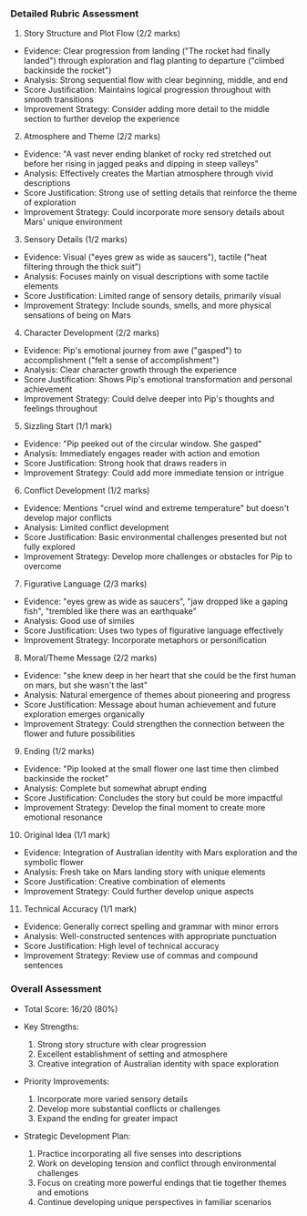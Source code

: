 ### Detailed Rubric Assessment

1. Story Structure and Plot Flow (2/2 marks)

- Evidence: Clear progression from landing ("The rocket had finally landed") through exploration and flag planting to departure ("climbed backinside the rocket")
- Analysis: Strong sequential flow with clear beginning, middle, and end
- Score Justification: Maintains logical progression throughout with smooth transitions
- Improvement Strategy: Consider adding more detail to the middle section to further develop the experience

2. Atmosphere and Theme (2/2 marks)

- Evidence: "A vast never ending blanket of rocky red stretched out before her rising in jagged peaks and dipping in steep valleys"
- Analysis: Effectively creates the Martian atmosphere through vivid descriptions
- Score Justification: Strong use of setting details that reinforce the theme of exploration
- Improvement Strategy: Could incorporate more sensory details about Mars' unique environment

3. Sensory Details (1/2 marks)

- Evidence: Visual ("eyes grew as wide as saucers"), tactile ("heat filtering through the thick suit")
- Analysis: Focuses mainly on visual descriptions with some tactile elements
- Score Justification: Limited range of sensory details, primarily visual
- Improvement Strategy: Include sounds, smells, and more physical sensations of being on Mars

4. Character Development (2/2 marks)

- Evidence: Pip's emotional journey from awe ("gasped") to accomplishment ("felt a sense of accomplishment")
- Analysis: Clear character growth through the experience
- Score Justification: Shows Pip's emotional transformation and personal achievement
- Improvement Strategy: Could delve deeper into Pip's thoughts and feelings throughout

5. Sizzling Start (1/1 mark)

- Evidence: "Pip peeked out of the circular window. She gasped"
- Analysis: Immediately engages reader with action and emotion
- Score Justification: Strong hook that draws readers in
- Improvement Strategy: Could add more immediate tension or intrigue

6. Conflict Development (1/2 marks)

- Evidence: Mentions "cruel wind and extreme temperature" but doesn't develop major conflicts
- Analysis: Limited conflict development
- Score Justification: Basic environmental challenges presented but not fully explored
- Improvement Strategy: Develop more challenges or obstacles for Pip to overcome

7. Figurative Language (2/3 marks)

- Evidence: "eyes grew as wide as saucers", "jaw dropped like a gaping fish", "trembled like there was an earthquake"
- Analysis: Good use of similes
- Score Justification: Uses two types of figurative language effectively
- Improvement Strategy: Incorporate metaphors or personification

8. Moral/Theme Message (2/2 marks)

- Evidence: "she knew deep in her heart that she could be the first human on mars, but she wasn't the last"
- Analysis: Natural emergence of themes about pioneering and progress
- Score Justification: Message about human achievement and future exploration emerges organically
- Improvement Strategy: Could strengthen the connection between the flower and future possibilities

9. Ending (1/2 marks)

- Evidence: "Pip looked at the small flower one last time then climbed backinside the rocket"
- Analysis: Complete but somewhat abrupt ending
- Score Justification: Concludes the story but could be more impactful
- Improvement Strategy: Develop the final moment to create more emotional resonance

10. Original Idea (1/1 mark)

- Evidence: Integration of Australian identity with Mars exploration and the symbolic flower
- Analysis: Fresh take on Mars landing story with unique elements
- Score Justification: Creative combination of elements
- Improvement Strategy: Could further develop unique aspects

11. Technical Accuracy (1/1 mark)

- Evidence: Generally correct spelling and grammar with minor errors
- Analysis: Well-constructed sentences with appropriate punctuation
- Score Justification: High level of technical accuracy
- Improvement Strategy: Review use of commas and compound sentences

### Overall Assessment

- Total Score: 16/20 (80%)
- Key Strengths:

  1. Strong story structure with clear progression
  2. Excellent establishment of setting and atmosphere
  3. Creative integration of Australian identity with space exploration

- Priority Improvements:

  1. Incorporate more varied sensory details
  2. Develop more substantial conflicts or challenges
  3. Expand the ending for greater impact

- Strategic Development Plan:
  1. Practice incorporating all five senses into descriptions
  2. Work on developing tension and conflict through environmental challenges
  3. Focus on creating more powerful endings that tie together themes and emotions
  4. Continue developing unique perspectives in familiar scenarios
